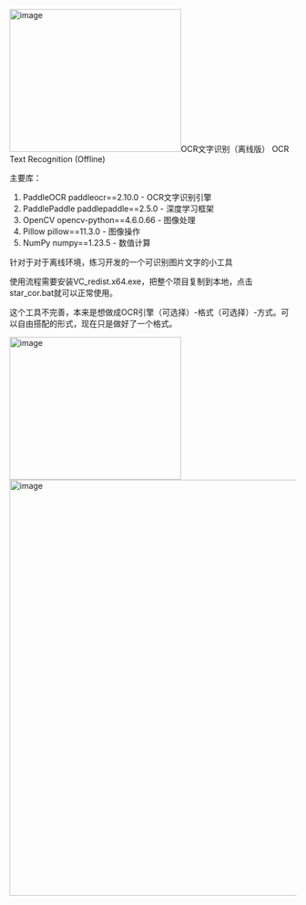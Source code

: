 <img width="301" height="251" alt="image" src="https://github.com/user-attachments/assets/5e839261-e265-4bea-93ac-0d1cee6921bd" />OCR文字识别（离线版） OCR Text Recognition (Offline)


主要库：
1. PaddleOCR
paddleocr==2.10.0 - OCR文字识别引擎
2. PaddlePaddle
paddlepaddle==2.5.0 - 深度学习框架
3. OpenCV
opencv-python==4.6.0.66 - 图像处理
4. Pillow
pillow==11.3.0 - 图像操作
5. NumPy
numpy==1.23.5 - 数值计算

针对于对于离线环境，练习开发的一个可识别图片文字的小工具

使用流程需要安装VC_redist.x64.exe，把整个项目复制到本地，点击star_cor.bat就可以正常使用。

这个工具不完善，本来是想做成OCR引擎（可选择）-格式（可选择）-方式。可以自由搭配的形式，现在只是做好了一个格式。

<img width="301" height="251" alt="image" src="https://github.com/user-attachments/assets/f7baf98d-c183-4d7d-abb8-ed19d794b5bb" />

<img width="999" height="731" alt="image" src="https://github.com/user-attachments/assets/c3259f59-eb5c-4a2b-bbc6-3a9da16c1874" />
